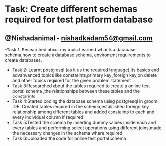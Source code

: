 # Task: Create different schemas required for test platform database
## @Nishadanimal - nishadkadam54@gmail.com
-Task 1: Researched about my topic.Learned what is a database schema,how to create a database schema, enviroment requirements to create databases.
- Task 2: Learnt postgresql (as it us the required language),its basics and advanvanced topics like constarints,primary key ,foreign key,on delete and other topics required for the given problem statement 
- Task 3:Researched about the tables required to create a online test portal schema ,the relationships between these tables and the constarints
- Task 4:Started coding the database schema using postgresql in groom IDE. Created tables required in the schema,established foreign key relationship among different tables and added constaints to each and every individual column if required
- Task 5:Tested the schema by inserting dummy values inside each and every tables and performing select operations using different joins,made the necessary changes in the schema where required
- Task 6:Uploaded the code for online test portal schema   

